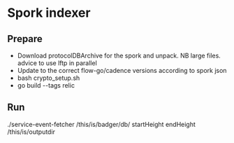 # Spork indexer

## Prepare
 - Download protocolDBArchive for the spork and unpack. NB large files. advice to use lftp in parallel
 - Update to the correct flow-go/cadence versions according to spork json
 - bash crypto_setup.sh
 - go build  --tags relic

## Run
./service-event-fetcher /this/is/badger/db/ startHeight endHeight /this/is/outputdir

